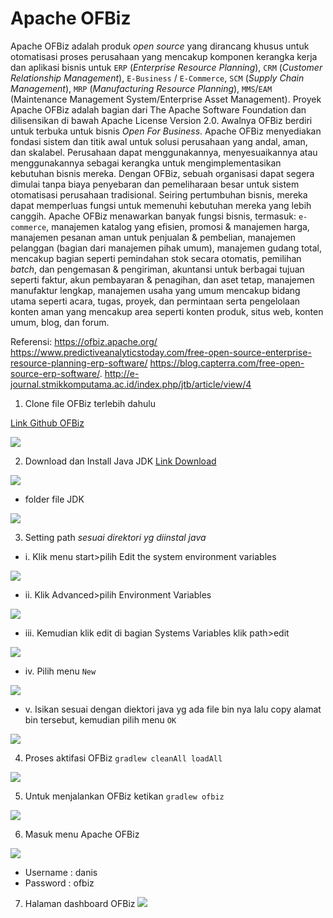 # Apache OFBiz

Apache OFBiz adalah produk _open source_ yang dirancang khusus untuk otomatisasi proses perusahaan yang mencakup komponen kerangka kerja dan aplikasi bisnis untuk `ERP` (_Enterprise Resource Planning_), `CRM` (_Customer Relationship Management_), `E-Business` / `E-Commerce`, `SCM` (_Supply Chain Management_), `MRP` (_Manufacturing Resource Planning_), `MMS`/`EAM` (Maintenance Management System/Enterprise Asset Management). Proyek Apache OFBiz adalah bagian dari The Apache Software Foundation dan dilisensikan di bawah Apache License Version 2.0. Awalnya OFBiz berdiri untuk terbuka untuk bisnis _Open For Business_. Apache OFBiz menyediakan fondasi sistem dan titik awal untuk solusi perusahaan yang andal, aman, dan skalabel. Perusahaan dapat menggunakannya, menyesuaikannya atau menggunakannya sebagai kerangka untuk mengimplementasikan kebutuhan bisnis mereka. Dengan OFBiz, sebuah organisasi dapat segera dimulai tanpa biaya penyebaran dan pemeliharaan besar untuk sistem otomatisasi perusahaan tradisional. Seiring pertumbuhan bisnis, mereka dapat memperluas fungsi untuk memenuhi kebutuhan mereka yang lebih canggih. Apache OFBiz menawarkan banyak fungsi bisnis, termasuk: `e-commerce`, manajemen katalog yang efisien, promosi & manajemen harga, manajemen pesanan aman untuk penjualan & pembelian, manajemen pelanggan (bagian dari manajemen pihak umum), manajemen gudang total, mencakup bagian seperti pemindahan stok secara otomatis, pemilihan _batch_, dan pengemasan & pengiriman, akuntansi untuk berbagai tujuan seperti faktur, akun pembayaran & penagihan, dan aset tetap, manajemen manufaktur lengkap, manajemen usaha yang umum mencakup bidang utama seperti acara, tugas, proyek, dan permintaan serta pengelolaan konten aman yang mencakup area seperti konten produk, situs web, konten umum, blog, dan forum.

Referensi: https://ofbiz.apache.org/ https://www.predictiveanalyticstoday.com/free-open-source-enterprise-resource-planning-erp-software/ https://blog.capterra.com/free-open-source-erp-software/. http://e-journal.stmikkomputama.ac.id/index.php/jtb/article/view/4

1. Clone file OFBiz terlebih dahulu

[Link Github OFBiz](https://github.com/apache/ofbiz-framework)

![](img/img1.jpg)

2. Download dan Install Java JDK
[Link Download](https://www.nesabamedia.com/download-java-se-development-kit-jdk/)

![](img/img2.jpg)

- folder file JDK

![](img/img2a.jpg)

3. Setting path _sesuai direktori yg diinstal java_

- i. Klik menu start>pilih Edit the system environment variables

![](img/img3.jpg)

- ii. Klik Advanced>pilih Environment Variables

![](img/img4.jpg)

- iii. Kemudian klik edit di bagian Systems Variables klik path>edit

![](img/img5.jpg)

- iv. Pilih menu `New`

![](img/img6.jpg)

- v. Isikan sesuai dengan diektori java yg ada file bin nya lalu copy alamat bin tersebut, kemudian pilih menu `OK`

![](img/img2a.jpg)

4. Proses aktifasi OFBiz `gradlew cleanAll loadAll`

![](img/img7.jpg)

5. Untuk menjalankan OFBiz ketikan `gradlew ofbiz`

![](img/img9.jpg)

6. Masuk menu Apache OFBiz

![](img/img10.jpg)

- Username : danis
- Password : ofbiz

7. Halaman dashboard OFBiz
![](img/img11.jpg)